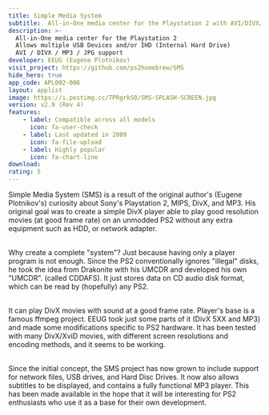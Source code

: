 ```yaml
---
title: Simple Media System
subtitle:  All-in-One media center for the Playstation 2 with AVI/DIVX/MP3/JPG support
description: >-
  All-in-One media center for the Playstation 2  
  Allows multiple USB Devices and/or IHD (Internal Hard Drive)  
  AVI / DIVX / MP3 / JPG support  
developer: EEUG (Eugene Plotnikov)
visit_project: https://github.com/ps2homebrew/SMS
hide_hero: true
app_code: APL002-006
layout: applist
image: https://i.postimg.cc/TPRgrkS0/SMS-SPLASH-SCREEN.jpg
version: v2.9 (Rev 4)
features:
    - label: Compatible across all models
      icon: fa-user-check
    - label: Last updated in 2009
      icon: fa-file-upload
    - label: Highly popular
      icon: fa-chart-line
download: 
rating: 5
---
```


Simple Media System (SMS) is a result of the original author's (Eugene Plotnikov's) curiosity about Sony's Playstation 2, MIPS, DivX, and MP3. His original goal was to create a simple DivX player able to play good resolution movies (at good frame rate) on an unmodded PS2 without any extra equipment such as HDD, or network adapter. <br><br>  

Why create a complete "system"? Just because having only a player program is not enough. Since the PS2 conventionally ignores "illegal" disks, he took the idea from Drakonite with his UMCDR and developed his own "UMCDR". (called CDDAFS). It just stores data on CD audio disk format, which can be read by (hopefully) any PS2. <br><br>   

It can play DivX movies with sound at a good frame rate. Player's base is a famous ffmpeg project. EEUG took just some parts of it (DivX 5XX and MP3) and made some modifications specific to PS2 hardware. It has been tested with many DivX/XviD movies, with different screen resolutions and encoding methods, and it seems to be working. <br><br>   

Since the initial concept, the SMS project has now grown to include support for network files, USB drives, and Hard Disc Drives. It now also allows subtitles to be displayed, and contains a fully functional MP3 player. This has been made available in the hope that it will be interesting for PS2 enthusiasts who use it as a base for their own development.  
